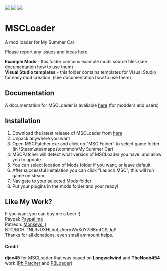 [![](https://img.shields.io/github/release/piotrulos/MSCModLoader.svg?style=flat-square)](#) 
[![](https://img.shields.io/badge/experimental-v0.4.4-yellow.svg?style=flat-square)](#) 
[![](https://img.shields.io/github/downloads/piotrulos/MSCModLoader/total.svg?style=flat-square)](#) 

# MSCLoader
A mod loader for My Summer Car 

Please report any issues and ideas [here](https://github.com/piotrulos/MSCModLoader/issues)

**Example Mods** - this folder contains example mods source files (see documentation how to use them)  
**Visual Studio templates** - this folder contains templates for Visual Studio for easy mod creation. (see documentation how to use them)  
## Documentation
A documentation for MSCLoader is avaliable [here](https://github.com/piotrulos/MSCModLoader/wiki) (for modders and users)  

## Installation
1. Download the latest release of MSCLoader from [here](https://github.com/piotrulos/MSCModLoader/releases)
2. Unpack anywhere you want
3. Open MSCPatcher.exe and click on "MSC Folder" to select game folder (in \Steam\steamapps\common\My Summer Car\)
4. MSCPatcher will detect what version of MSCLoader you have, and allow you to update.
5. You can select location of Mods folder if you want, or leave default
6. After successful instalation you can click "Launch MSC", this will run game on steam.
7. Navigate to your selected Mods folder 
8. Put your plugins in the mods folder and your ready!

## Like My Work?
If you want you can buy me a beer :)   
Paypal: [Paypal.me](https://www.paypal.me/piotrulos/0eur)  
Patreon: [Monkeys :)](https://www.patreon.com/monkeys)  
BTC/BCH: 1NLRvUXHLhuLz5erVWyXdY7i8KmfCSjJgP  
Thanks for all donations, even small ammount helps.

#### Credit
**djoe45** for MSCLoader that was based on **Longwelwind** and **TheNoob454** work ([PhiPatcher](https://github.com/Longwelwind/PhiScript) and [PBLoader](https://github.com/TheNoob454/PBLoader))